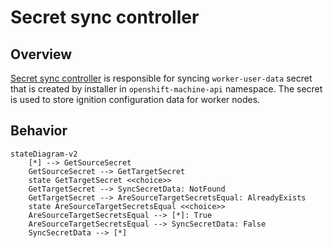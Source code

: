 # Secret sync controller

## Overview

[Secret sync controller](../../pkg/controllers/secretsync/secret_sync_controller.go) is responsible for syncing `worker-user-data` secret that is created by installer in `openshift-machine-api` namespace. The secret is used to store ignition configuration data for worker nodes.

## Behavior

```mermaid
stateDiagram-v2
    [*] --> GetSourceSecret
    GetSourceSecret --> GetTargetSecret
    state GetTargetSecret <<choice>>
    GetTargetSecret --> SyncSecretData: NotFound
    GetTargetSecret --> AreSourceTargetSecretsEqual: AlreadyExists
    state AreSourceTargetSecretsEqual <<choice>>
    AreSourceTargetSecretsEqual --> [*]: True
    AreSourceTargetSecretsEqual --> SyncSecretData: False
    SyncSecretData --> [*]
```


